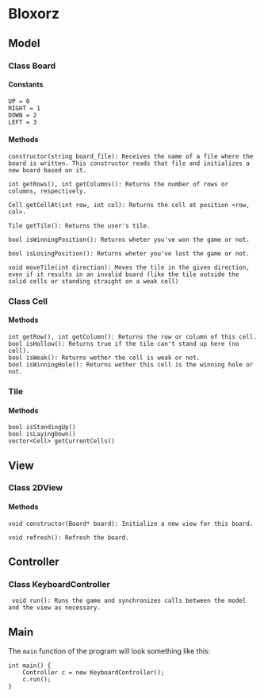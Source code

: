 Bloxorz
==========

Model
------

### Class Board
    
#### Constants

    UP = 0
    RIGHT = 1
    DOWN = 2
    LEFT = 3
    
#### Methods    

    constructor(string board_file): Receives the name of a file where the board is written. This constructor reads that file and initializes a new board based on it.
    
    int getRows(), int getColumns(): Returns the number of rows or columns, respectively.
    
    Cell getCellAt(int row, int col): Returns the cell at position <row, col>.
    
    Tile getTile(): Returns the user's tile.
    
    bool isWinningPosition(): Returns wheter you've won the game or not.
    
    bool isLosingPosition(): Returns wheter you've lost the game or not.
    
    void moveTile(int direction): Moves the tile in the given direction, even if it results in an invalid board (like the tile outside the solid cells or standing straight on a weak cell)
    
### Class Cell
 
#### Methods

    int getRow(), int getColumn(): Returns the row or column of this cell.
    bool isHollow(): Returns true if the tile can't stand up here (no cell).
    bool isWeak(): Returns wether the cell is weak or not.
    bool isWinningHole(): Returns wether this cell is the winning hole or not.

### Tile

#### Methods

    bool isStandingUp()
    bool isLayingDown()
    vector<Cell> getCurrentCells()
    

View
--------

### Class 2DView

#### Methods

    void constructor(Board* board): Initialize a new view for this board.
    
    void refresh(): Refresh the board.
    
## Controller

### Class KeyboardController

     void run(): Runs the game and synchronizes calls between the model and the view as necessary.
     

Main
------

The `main` function of the program will look something like this:

    int main() {
        Controller c = new KeyboardController();
        c.run();
    }

